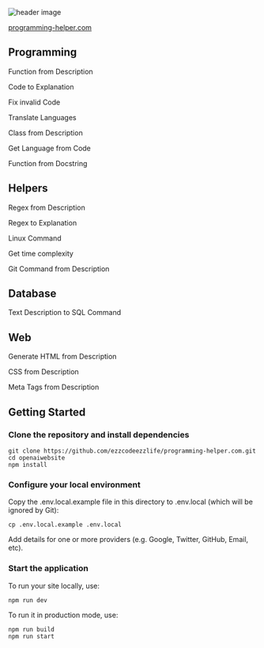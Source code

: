 ![header image](https://github.com/ezzcodeezzlife/programming-helper.com/blob/master/assets/header.JPG)

[programming-helper.com](https://www.programming-helper.com/)

## Programming

Function from Description

Code to Explanation

Fix invalid Code

Translate Languages

Class from Description

Get Language from Code

Function from Docstring

## Helpers

Regex from Description

Regex to Explanation

Linux Command

Get time complexity

Git Command from Description

## Database

Text Description to SQL Command

## Web

Generate HTML from Description

CSS from Description

Meta Tags from Description

## Getting Started

### Clone the repository and install dependencies

```
git clone https://github.com/ezzcodeezzlife/programming-helper.com.git
cd openaiwebsite
npm install
```

### Configure your local environment

Copy the .env.local.example file in this directory to .env.local (which will be ignored by Git):

```
cp .env.local.example .env.local
```

Add details for one or more providers (e.g. Google, Twitter, GitHub, Email, etc).

### Start the application

To run your site locally, use:

```
npm run dev
```

To run it in production mode, use:

```
npm run build
npm run start
```

